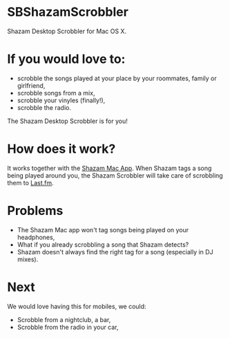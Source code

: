 SBShazamScrobbler
=================

Shazam Desktop Scrobbler for Mac OS X.

# If you would love to:

 - scrobble the songs played at your place by your roommates, family or girlfriend,
 - scrobble songs from a mix,
 - scrobble your vinyles (finally!),
 - scrobble the radio.
 
The Shazam Desktop Scrobbler is for you!

# How does it work?

It works together with the [Shazam Mac App](https://itunes.apple.com/us/app/shazam/id897118787?mt=12). When Shazam tags a song being played around you, the Shazam Scrobbler will take care of scrobbling them to [Last.fm](last.fm).

# Problems

- The Shazam Mac app won't tag songs being played on your headphones,
- What if you already scrobbling a song that Shazam detects?
- Shazam doesn't always find the right tag for a song (especially in DJ mixes).

# Next

We would love having this for mobiles, we could:
- Scrobble from a nightclub, a bar,
- Scrobble from the radio in your car,
